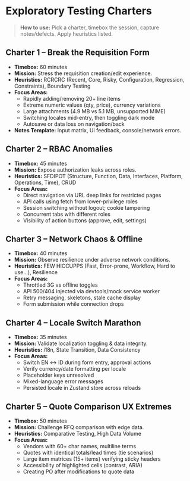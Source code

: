 # Exploratory Testing Charters

> **How to use:** Pick a charter, timebox the session, capture notes/defects. Apply heuristics listed.

## Charter 1 – Break the Requisition Form
- **Timebox:** 60 minutes
- **Mission:** Stress the requisition creation/edit experience.
- **Heuristics:** RCRCRC (Recent, Core, Risky, Configuration, Regression, Constraints), Boundary Testing
- **Focus Areas:**
  - Rapidly adding/removing 20+ line items
  - Extreme numeric values (qty, price), currency variations
  - Large attachments (4.9 MB vs 5.1 MB, unsupported MIME)
  - Switching locales mid-entry, then toggling dark mode
  - Autosave or data loss on navigation/back
- **Notes Template:** Input matrix, UI feedback, console/network errors.

## Charter 2 – RBAC Anomalies
- **Timebox:** 45 minutes
- **Mission:** Expose authorization leaks across roles.
- **Heuristics:** SFDIPOT (Structure, Function, Data, Interfaces, Platform, Operations, Time), CRUD
- **Focus Areas:**
  - Direct navigation via URL deep links for restricted pages
  - API calls using fetch from lower-privilege roles
  - Session switching without logout; cookie tampering
  - Concurrent tabs with different roles
  - Visibility of action buttons (approve, edit, settings)

## Charter 3 – Network Chaos & Offline
- **Timebox:** 40 minutes
- **Mission:** Observe resilience under adverse network conditions.
- **Heuristics:** FEW HICCUPPS (Fast, Error-prone, Workflow, Hard to use...), Resilience
- **Focus Areas:**
  - Throttled 3G vs offline toggles
  - API 500/404 injected via devtools/mock service worker
  - Retry messaging, skeletons, stale cache display
  - Form submission while connection drops

## Charter 4 – Locale Switch Marathon
- **Timebox:** 35 minutes
- **Mission:** Validate localization toggling & data integrity.
- **Heuristics:** i18n, State Transition, Data Consistency
- **Focus Areas:**
  - Switch EN ↔ ID during form entry, approval actions
  - Verify currency/date formatting per locale
  - Placeholder keys unresolved
  - Mixed-language error messages
  - Persisted locale in Zustand store across reloads

## Charter 5 – Quote Comparison UX Extremes
- **Timebox:** 50 minutes
- **Mission:** Challenge RFQ comparison with edge data.
- **Heuristics:** Comparative Testing, High Data Volume
- **Focus Areas:**
  - Vendors with 60+ char names, multiline terms
  - Quotes with identical totals/lead times (tie scenarios)
  - Large item matrices (15+ items) verifying sticky headers
  - Accessibility of highlighted cells (contrast, ARIA)
  - Creating PO after modifications to quote data

